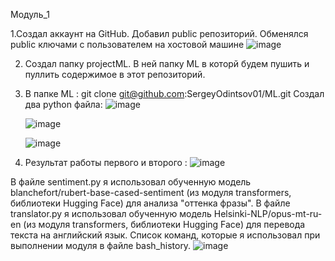 Модуль_1


1.Создал аккаунт на GitHub. Добавил public репозиторий. Обменялся public ключами с пользователем на хостовой машине
 ![image](https://github.com/SergeyOdintsov01/ML/assets/149817675/e6c8a093-663b-4b64-b521-90803d29e2d8)

2. Создал папку projectML. В ней папку ML в которй будем пушить и пуллить содержимое в этот репозиторий.
3. В папке ML : git clone git@github.com:SergeyOdintsov01/ML.git
   Создал два python файла:
   ![image](https://github.com/SergeyOdintsov01/ML/assets/149817675/408631cc-036d-49fa-95e1-d39ecb324088)

   ![image](https://github.com/SergeyOdintsov01/ML/assets/149817675/d3659f8e-f35d-47f2-9eb5-fc8fdc3b297e)


   ![image](https://github.com/SergeyOdintsov01/ML/assets/149817675/1f10f4bc-2f3a-45ed-a8e3-1ca10c99119e)

4. Результат работы первого и второго :
   ![image](https://github.com/SergeyOdintsov01/ML/assets/149817675/9ef8d1b1-f9bd-48b7-ad40-aadf361775eb)

В файле sentiment.py я использовал обученную модель blanchefort/rubert-base-cased-sentiment (из модуля transformers, библиотеки Hugging Face) для анализа "оттенка фразы".
В файле translator.py я использовал обученную модель Helsinki-NLP/opus-mt-ru-en (из модуля transformers, библиотеки Hugging Face) для перевода текста на английский язык.
Список команд, которые я использовал при выполнении модуля в файле bash_history.
![image](https://github.com/SergeyOdintsov01/ML/assets/149817675/43c55c9f-47c3-40cb-a5db-264496c192d4)












 


